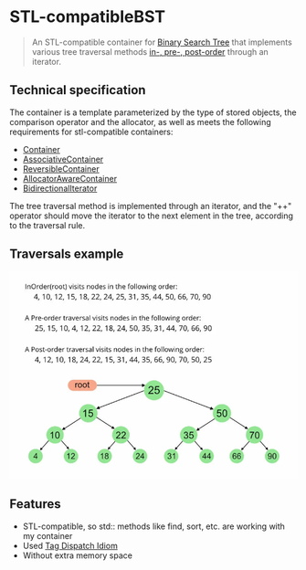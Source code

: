 # STL-compatibleBST

> An STL-compatible container for [Binary Search Tree](https://en.wikipedia.org/wiki/Binary_search_tree) that implements various tree traversal methods [in-, pre-, post-order](https://en.wikipedia.org/wiki/Tree_traversal) through an iterator.

## Technical specification

The container is a template parameterized by the type of stored objects, the comparison operator and the allocator, as well as meets the following requirements for stl-compatible containers:

- [Container](https://en.cppreference.com/w/cpp/named_req/Container)
- [AssociativeContainer](https://en.cppreference.com/w/cpp/named_req/AssociativeContainer)
- [ReversibleContainer](https://en.cppreference.com/w/cpp/named_req/ReversibleContainer)
- [AllocatorAwareContainer](https://en.cppreference.com/w/cpp/named_req/AllocatorAwareContainer)
- [BidirectionalIterator](https://en.cppreference.com/w/cpp/named_req/BidirectionalIterator)

The tree traversal method is implemented through an iterator, and the "++" operator should move the iterator to the next element in the tree, according to the traversal rule.

## Traversals example

![](img.png)

## Features

- STL-compatible, so std:: methods like find, sort, etc. are working with my container
- Used [Tag Dispatch Idiom](https://en.wikibooks.org/wiki/More_C%2B%2B_Idioms/Tag_Dispatching)
- Without extra memory space

